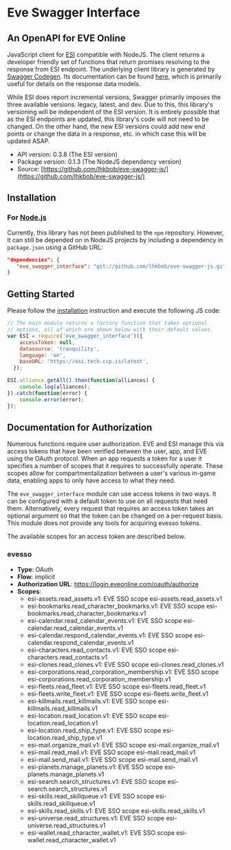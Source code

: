 # Eve Swagger Interface

## An OpenAPI for EVE Online

JavaScript client for [ESI](https://developers.eveonline.com/blog/article/introducing-the-esi-api) compatible with NodeJS.
The client returns a developer friendly set of functions that return promises resolving to the response from ESI endpoint.
The underlying client library is generated by [Swagger Codegen](https://github.com/swagger-api/swagger-codegen).
Its documentation can be found [here](https://github.com/lhkbob/eve-swagger-js/blob/master/generated/README.md), which is primarily useful for details on the response data models.

While ESI does report incremental versions, Swagger primarily imposes the three available versions: legacy, latest, and dev. Due to this, this library's versioning will be independent of the ESI version. It is entirely possible that as the ESI endpoints are updated, this library's code will not need to be changed. On the other hand, the new ESI versions could add new end points or change the data in a response, etc. in which case this will be updated ASAP.

- API version: 0.3.8 (The ESI version)
- Package version: 0.1.3 (The NodeJS dependency version)
- Source: [https://github.com/lhkbob/eve-swagger-js/](https://github.com/lhkbob/eve-swagger-js/)

## Installation

### For [Node.js](https://nodejs.org/)

Currently, this library has not been published to the `npm` repository.
However, it can still be depended on in NodeJS projects by including a dependency in `package.json` using a GitHub URL:

```json
"dependencies": {
   "eve_swagger_interface": "git://github.com/lhkbob/eve-swagger-js.git",
}
```

## Getting Started

Please follow the [installation](#installation) instruction and execute the following JS code:

```javascript
// The main module returns a factory function that takes optional
// options, all of which are shown below with their default values.
var ESI = require('eve_swagger_interface')({
    accessToken: null,
    datasource: 'tranquility',
    language: 'en',
    baseURL: 'https://esi.tech.ccp.is/latest',
  });

ESI.alliance.getAll().then(function(alliances) {
    console.log(alliances);
}).catch(function(error) {
    console.error(error);
});
```

## Documentation for Authorization

Numerous functions require user authorization. 
EVE and ESI manage this via access tokens that have been verified between the user, app, and EVE using the OAuth protocol. 
When an app requests a token for a user it specifies a number of scopes that it requires to successfully operate. 
These scopes allow for compartmentalization between a user's various in-game data, enabling apps to only have access to what they need.

The `eve_swagger_interface` module can use access tokens in two ways.
It can be configured with a default token to use on all requests that need them.
Alternatively, every request that requires an access token takes an optional argument so that the token can be changed on a per-request basis.
This module does not provide any tools for acquiring evesso tokens.

The available scopes for an access token are described below.

### evesso

- **Type**: OAuth
- **Flow**: implicit
- **Authorization URL**: https://login.eveonline.com/oauth/authorize
- **Scopes**: 
  - esi-assets.read_assets.v1: EVE SSO scope esi-assets.read_assets.v1
  - esi-bookmarks.read_character_bookmarks.v1: EVE SSO scope esi-bookmarks.read_character_bookmarks.v1
  - esi-calendar.read_calendar_events.v1: EVE SSO scope esi-calendar.read_calendar_events.v1
  - esi-calendar.respond_calendar_events.v1: EVE SSO scope esi-calendar.respond_calendar_events.v1
  - esi-characters.read_contacts.v1: EVE SSO scope esi-characters.read_contacts.v1
  - esi-clones.read_clones.v1: EVE SSO scope esi-clones.read_clones.v1
  - esi-corporations.read_corporation_membership.v1: EVE SSO scope esi-corporations.read_corporation_membership.v1
  - esi-fleets.read_fleet.v1: EVE SSO scope esi-fleets.read_fleet.v1
  - esi-fleets.write_fleet.v1: EVE SSO scope esi-fleets.write_fleet.v1
  - esi-killmails.read_killmails.v1: EVE SSO scope esi-killmails.read_killmails.v1
  - esi-location.read_location.v1: EVE SSO scope esi-location.read_location.v1
  - esi-location.read_ship_type.v1: EVE SSO scope esi-location.read_ship_type.v1
  - esi-mail.organize_mail.v1: EVE SSO scope esi-mail.organize_mail.v1
  - esi-mail.read_mail.v1: EVE SSO scope esi-mail.read_mail.v1
  - esi-mail.send_mail.v1: EVE SSO scope esi-mail.send_mail.v1
  - esi-planets.manage_planets.v1: EVE SSO scope esi-planets.manage_planets.v1
  - esi-search.search_structures.v1: EVE SSO scope esi-search.search_structures.v1
  - esi-skills.read_skillqueue.v1: EVE SSO scope esi-skills.read_skillqueue.v1
  - esi-skills.read_skills.v1: EVE SSO scope esi-skills.read_skills.v1
  - esi-universe.read_structures.v1: EVE SSO scope esi-universe.read_structures.v1
  - esi-wallet.read_character_wallet.v1: EVE SSO scope esi-wallet.read_character_wallet.v1

